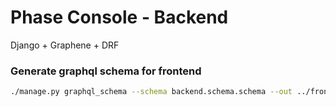 # Phase Console - Backend

Django + Graphene + DRF

### Generate graphql schema for frontend

```bash
./manage.py graphql_schema --schema backend.schema.schema --out ../frontend/apollo/schema.graphql
```
